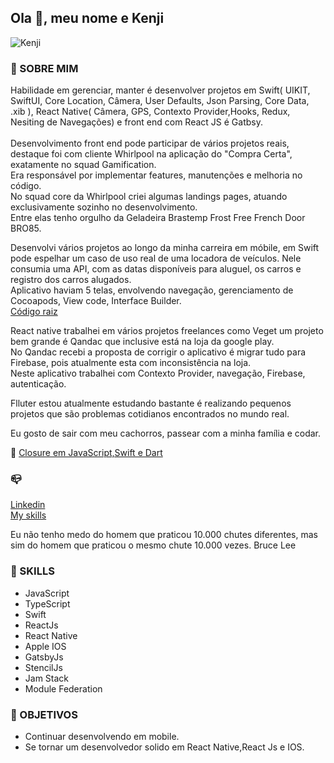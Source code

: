 ## Ola  👋, meu nome e Kenji

![Kenji](https://github-readme-stats.vercel.app/api?username=kenjimaeda54&show_icons=true&theme=radical)



### :man: SOBRE MIM
Habilidade em gerenciar, manter é desenvolver projetos em Swift( UIKIT, SwiftUI, Core Location, Câmera, User Defaults, Json Parsing, Core Data, .xib ), React Native( Câmera, GPS, Contexto Provider,Hooks, Redux, Nesiting de Navegações) e front end com React JS é Gatbsy.</br> 
</br>
Desenvolvimento front end pode participar de vários projetos reais, destaque foi com cliente Whirlpool na aplicação do "Compra Certa", exatamente no squad Gamification. </br>
Era responsável por implementar features, manutenções e melhoria no código. </br>
No squad core da Whirlpool criei algumas landings pages, atuando exclusivamente sozinho no desenvolvimento. </br>
Entre elas tenho orgulho da Geladeira Brastemp Frost Free French Door BRO85.</br>


Desenvolvi vários projetos ao longo da minha carreira em móbile, em Swift pode espelhar um caso de uso real de uma locadora de veículos. Nele consumia uma API, com as datas disponíveis para aluguel, os carros e registro dos carros alugados.</br>
Aplicativo haviam 5 telas, envolvendo navegação, gerenciamento de Cocoapods, View code, Interface Builder.</br>
[Código raiz](https://github.com/kenjimaeda54/rentex-your-rent-cars)

React native trabalhei em vários projetos freelances como Veget um projeto bem grande é Qandac que inclusive está na loja da google play. </br>
No Qandac recebi a proposta de corrigir o aplicativo é migrar tudo para Firebase, pois atualmente esta com inconsistência na loja.</br>
Neste aplicativo trabalhei com Contexto Provider, navegação, Firebase, autenticação.</br>

Flluter estou atualmente estudando bastante é realizando pequenos projetos que são problemas cotidianos encontrados no mundo real.</br>

Eu gosto de sair com meu cachorros, passear com a minha família e codar.</br>


:memo:
[Closure em JavaScript,Swift e Dart](https://www.linkedin.com/pulse/closure-em-swiftdart-e-javascript-ricardo-maeda)

### :mailbox_closed:
[Linkedin](https://www.linkedin.com/in/kenjimaeda1233/)   
[My skills](https://kvm-skills.onrender.com/)

Eu não tenho medo do homem que praticou 10.000 chutes diferentes, mas sim do homem que praticou o mesmo chute 10.000 vezes.
Bruce Lee

### :rocket: SKILLS
- JavaScript
- TypeScript
- Swift
- ReactJs
- React Native
- Apple IOS
- GatsbyJs
- StencilJs
- Jam Stack 
- Module Federation
 

### :triangular_flag_on_post: OBJETIVOS
- Continuar desenvolvendo em mobile. 
- Se tornar um desenvolvedor solido em React Native,React Js e IOS.

